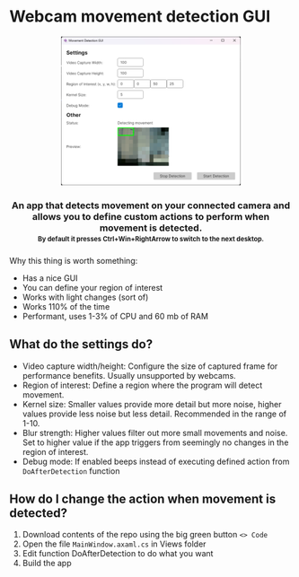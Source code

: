 # Webcam movement detection GUI

<div align="center">
<img src="./Assets/Readme.png" width="320" alt="GoofCord logo">
<h3>An app that detects movement on your connected camera and allows you to define custom actions to perform when movement is detected.<br><sub><sup>By default it presses Ctrl+Win+RightArrow to switch to the next desktop.</sup></sub></h3>
</div>   

Why this thing is worth something:    
 - Has a nice GUI
 - You can define your region of interest
 - Works with light changes (sort of)
 - Works 110% of the time
 - Performant, uses 1-3% of CPU and 60 mb of RAM

## What do the settings do?
- Video capture width/height: Configure the size of captured frame for performance benefits. Usually unsupported by webcams.
- Region of interest: Define a region where the program will detect movement.
- Kernel size: Smaller values provide more detail but more noise, higher values provide less noise but less detail. Recommended in the range of 1-10.
- Blur strength: Higher values filter out more small movements and noise. Set to higher value if the app triggers from seemingly no changes in the region of interest.
- Debug mode: If enabled beeps instead of executing defined action from `DoAfterDetection` function

## How do I change the action when movement is detected?

1. Download contents of the repo using the big green button `<> Code`
2. Open the file `MainWindow.axaml.cs` in Views folder
3. Edit function DoAfterDetection to do what you want
4. Build the app
